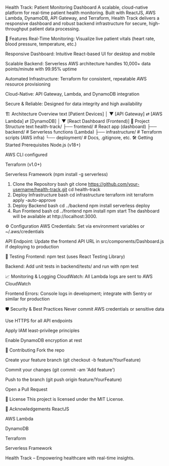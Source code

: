 Health Track: Patient Monitoring Dashboard
A scalable, cloud-native platform for real-time patient health monitoring. Built with ReactJS, AWS Lambda, DynamoDB, API Gateway, and Terraform, Health Track delivers a responsive dashboard and robust backend infrastructure for secure, high-throughput patient data processing.

🚀 Features
Real-Time Monitoring: Visualize live patient vitals (heart rate, blood pressure, temperature, etc.)

Responsive Dashboard: Intuitive React-based UI for desktop and mobile

Scalable Backend: Serverless AWS architecture handles 10,000+ data points/minute with 99.95% uptime

Automated Infrastructure: Terraform for consistent, repeatable AWS resource provisioning

Cloud-Native: API Gateway, Lambda, and DynamoDB integration

Secure & Reliable: Designed for data integrity and high availability

🏗️ Architecture Overview
text
[Patient Devices] 
      │
      ▼
[API Gateway] ⇄ [AWS Lambda] ⇄ [DynamoDB]
      │
      ▼
[React Dashboard (Frontend)]
📂 Project Structure
text
health-track/
├── frontend/         # React app (dashboard)
├── backend/          # Serverless functions (Lambda)
├── infrastructure/   # Terraform scripts (AWS infra)
└── deployment/       # Docs, .gitignore, etc.
🛠️ Getting Started
Prerequisites
Node.js (v18+)

AWS CLI configured

Terraform (v1.0+)

Serverless Framework (npm install -g serverless)

1. Clone the Repository
bash
git clone https://github.com/your-username/health-track.git
cd health-track
2. Deploy Infrastructure
bash
cd infrastructure
terraform init
terraform apply -auto-approve
3. Deploy Backend
bash
cd ../backend
npm install
serverless deploy
4. Run Frontend
bash
cd ../frontend
npm install
npm start
The dashboard will be available at http://localhost:3000.

⚙️ Configuration
AWS Credentials: Set via environment variables or ~/.aws/credentials

API Endpoint: Update the frontend API URL in src/components/Dashboard.js if deploying to production

🧪 Testing
Frontend: npm test (uses React Testing Library)

Backend: Add unit tests in backend/tests/ and run with npm test

📈 Monitoring & Logging
CloudWatch: All Lambda logs are sent to AWS CloudWatch

Frontend Errors: Console logs in development; integrate with Sentry or similar for production

🛡️ Security & Best Practices
Never commit AWS credentials or sensitive data

Use HTTPS for all API endpoints

Apply IAM least-privilege principles

Enable DynamoDB encryption at rest

👥 Contributing
Fork the repo

Create your feature branch (git checkout -b feature/YourFeature)

Commit your changes (git commit -am 'Add feature')

Push to the branch (git push origin feature/YourFeature)

Open a Pull Request

📝 License
This project is licensed under the MIT License.

🙏 Acknowledgements
ReactJS

AWS Lambda

DynamoDB

Terraform

Serverless Framework

Health Track – Empowering healthcare with real-time insights.
